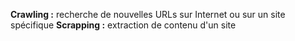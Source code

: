
**Crawling :** recherche de nouvelles URLs sur Internet ou sur un site spécifique
**Scrapping :** extraction de contenu d'un site
